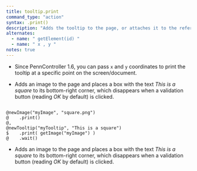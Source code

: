 ```yaml
---
title: tooltip.print
command_type: "action"
syntax: .print()
description: "Adds the tooltip to the page, or attaches it to the referenced element (if any)."
alternates:
  - name: " getElement(id) "
  - name: " x , y "
notes: true
---
```


+ Since PennController 1.6, you can pass `x` and `y` coordinates to print the tooltip at a specific point on the screen/document.

+ Adds an image to the page and places a box with the text *This is a square* to its bottom-right corner, which disappears when a validation button (reading *OK* by default) is clicked.

<!--more-->

<pre><code class="language-diff-javascript diff-highlight try-true">
@newImage("myImage", "square.png")
@    .print()
@,
@newTooltip("myTooltip", "This is a square")
$    .print( getImage("myImage") )
@    .wait()
</code></pre>

+ Adds an image to the page and places a box with the text *This is a square* to its bottom-right corner, which disappears when a validation button (reading *OK* by default) is clicked.		
